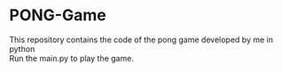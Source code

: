 # PONG-Game
This repository contains the code of the pong game developed by me in python<br/>
Run the main.py to play the game.
